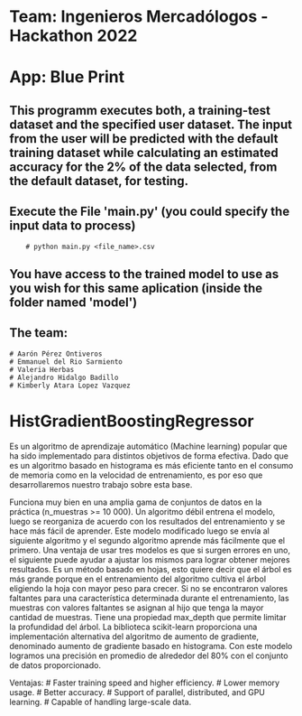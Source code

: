 # Team: Ingenieros Mercadólogos - Hackathon 2022
# App: Blue Print

## This programm executes both, a training-test dataset and the specified user dataset. The input from the user will be predicted with the default training dataset while calculating an estimated accuracy for the 2% of the data selected, from the default dataset, for testing.

## Execute the File 'main.py' (you could specify the input data to process) 
        # python main.py <file_name>.csv

## You have access to the trained model to use as you wish for this same aplication (inside the folder named 'model')

## The team:
    # Aarón Pérez Ontiveros
    # Emmanuel del Rio Sarmiento
    # Valeria Herbas
    # Alejandro Hidalgo Badillo
    # Kimberly Atara Lopez Vazquez
    
# HistGradientBoostingRegressor
Es un algoritmo de aprendizaje automático (Machine learning) popular que ha sido implementado para distintos objetivos de forma efectiva. Dado que es un algoritmo basado en histograma es más eficiente tanto en el consumo de memoria como en la velocidad de entrenamiento, es por eso que desarrollaremos nuestro trabajo sobre esta base.

Funciona muy bien en una amplia gama de conjuntos de datos en la práctica (n_muestras >= 10 000).
Un algoritmo débil entrena el modelo, luego se reorganiza de acuerdo con los resultados del entrenamiento y se hace más fácil de aprender. Este modelo modificado luego se envía al siguiente algoritmo y el segundo algoritmo aprende más fácilmente que el primero. Una ventaja de usar tres modelos es que si surgen errores en uno, el siguiente puede ayudar a ajustar los mismos para lograr obtener mejores resultados.
Es un método basado en hojas, esto quiere decir que el árbol es más grande porque en el entrenamiento del algoritmo cultiva el árbol eligiendo la hoja con mayor peso para crecer. Si no se encontraron valores faltantes para una característica determinada durante el entrenamiento, las muestras con valores faltantes se asignan al hijo que tenga la mayor cantidad de muestras. Tiene una propiedad max_depth que permite limitar la profundidad del árbol.
La biblioteca scikit-learn proporciona una implementación alternativa del algoritmo de aumento de gradiente, denominado aumento de gradiente basado en histograma.
Con este modelo logramos una precisión en promedio de alrededor del 80% con el conjunto de datos proporcionado.

Ventajas:
    # Faster training speed and higher efficiency.
    # Lower memory usage.
    # Better accuracy.
    # Support of parallel, distributed, and GPU learning.
    # Capable of handling large-scale data.
